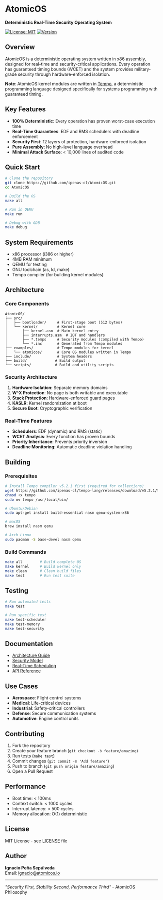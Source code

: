 # AtomicOS

**Deterministic Real-Time Security Operating System**

[![License: MIT](https://img.shields.io/badge/License-MIT-blue.svg)](LICENSE)
[![Version](https://img.shields.io/badge/version-5.1.1-green)](https://github.com/ipenas-cl/AtomicOS/releases)

## Overview

AtomicOS is a deterministic operating system written in x86 assembly, designed for real-time and security-critical applications. Every operation has guaranteed timing bounds (WCET) and the system provides military-grade security through hardware-enforced isolation.

**Note**: AtomicOS kernel modules are written in [Tempo](https://github.com/ipenas-cl/tempo-lang), a deterministic programming language designed specifically for systems programming with guaranteed timing.

## Key Features

- **100% Deterministic**: Every operation has proven worst-case execution time
- **Real-Time Guarantees**: EDF and RMS schedulers with deadline enforcement
- **Security First**: 12 layers of protection, hardware-enforced isolation
- **Pure Assembly**: No high-level language overhead
- **Minimal Attack Surface**: < 10,000 lines of audited code

## Quick Start

```bash
# Clone the repository
git clone https://github.com/ipenas-cl/AtomicOS.git
cd AtomicOS

# Build the OS
make all

# Run in QEMU
make run

# Debug with GDB
make debug
```

## System Requirements

- x86 processor (i386 or higher)
- 4MB RAM minimum
- QEMU for testing
- GNU toolchain (as, ld, make)
- Tempo compiler (for building kernel modules)

## Architecture

### Core Components

```
AtomicOS/
├── src/
│   ├── bootloader/     # First-stage boot (512 bytes)
│   └── kernel/         # Kernel core
│       ├── kernel.asm  # Main kernel entry
│       ├── interrupts.asm  # IDT and handlers
│       ├── *.tempo     # Security modules (compiled with Tempo)
│       └── *.inc       # Generated from Tempo modules
├── examples/           # Tempo modules for kernel
│   └── atomicos/       # Core OS modules written in Tempo
├── include/            # System headers
├── build/             # Build output
└── scripts/           # Build and utility scripts
```

### Security Architecture

1. **Hardware Isolation**: Separate memory domains
2. **W^X Protection**: No page is both writable and executable
3. **Stack Protection**: Hardware-enforced guard pages
4. **KASLR**: Kernel randomization at boot
5. **Secure Boot**: Cryptographic verification

### Real-Time Features

- **Schedulers**: EDF (dynamic) and RMS (static)
- **WCET Analysis**: Every function has proven bounds
- **Priority Inheritance**: Prevents priority inversion
- **Deadline Monitoring**: Automatic deadline violation handling

## Building

### Prerequisites

```bash
# Install Tempo compiler v5.2.1 first (required for collections)
wget https://github.com/ipenas-cl/tempo-lang/releases/download/v5.2.1/tempo
chmod +x tempo
sudo mv tempo /usr/local/bin/

# Ubuntu/Debian
sudo apt-get install build-essential nasm qemu-system-x86

# macOS
brew install nasm qemu

# Arch Linux
sudo pacman -S base-devel nasm qemu
```

### Build Commands

```bash
make all        # Build complete OS
make kernel     # Build kernel only
make clean      # Clean build files
make test       # Run test suite
```

## Testing

```bash
# Run automated tests
make test

# Run specific test
make test-scheduler
make test-memory
make test-security
```

## Documentation

- [Architecture Guide](docs/architecture/KERNEL_DESIGN.md)
- [Security Model](docs/SECURITY.md)
- [Real-Time Scheduling](docs/SCHEDULING.md)
- [API Reference](docs/api/)

## Use Cases

- **Aerospace**: Flight control systems
- **Medical**: Life-critical devices
- **Industrial**: Safety-critical controllers
- **Defense**: Secure communication systems
- **Automotive**: Engine control units

## Contributing

1. Fork the repository
2. Create your feature branch (`git checkout -b feature/amazing`)
3. Run tests (`make test`)
4. Commit changes (`git commit -m 'Add feature'`)
5. Push to branch (`git push origin feature/amazing`)
6. Open a Pull Request

## Performance

- Boot time: < 100ms
- Context switch: < 1000 cycles
- Interrupt latency: < 500 cycles
- Memory allocation: O(1) deterministic

## License

MIT License - see [LICENSE](LICENSE) file

## Author

**Ignacio Peña Sepúlveda**  
Email: ignacio@atomicos.io

---

*"Security First, Stability Second, Performance Third"* - AtomicOS Philosophy